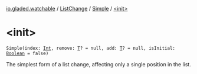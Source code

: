 [io.gladed.watchable](../../index.md) / [ListChange](../index.md) / [Simple](index.md) / [&lt;init&gt;](./-init-.md)

# &lt;init&gt;

`Simple(index: `[`Int`](https://kotlinlang.org/api/latest/jvm/stdlib/kotlin/-int/index.html)`, remove: `[`T`](index.md#T)`? = null, add: `[`T`](index.md#T)`? = null, isInitial: `[`Boolean`](https://kotlinlang.org/api/latest/jvm/stdlib/kotlin/-boolean/index.html)` = false)`

The simplest form of a list change, affecting only a single position in the list.

